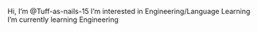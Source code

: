 Hi, I’m @Tuff-as-nails-15
I’m interested in Engineering/Language Learning 
I’m currently learning Engineering 
